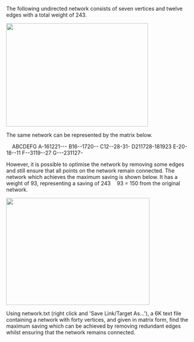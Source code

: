    <p>The following undirected network consists of seven vertices and twelve edges with a total weight of 243.</p>  <img src='project/images/p_107_1.gif' width='381' height='278' alt='' /><br />  <p>The same network can be represented by the matrix below.</p>   &nbsp;&nbsp;&nbsp;&nbsp;ABCDEFG   A-161221---   B16--1720--   C12--28-31-   D211728-181923   E-20-18--11   F--3119--27   G---231127-   <p>However, it is possible to optimise the network by removing some edges and still ensure that all points on the network remain connected. The network which achieves the maximum saving is shown below. It has a weight of 93, representing a saving of 243 <img src='images/symbol_minus.gif' width='9' height='3' alt='&minus;' border='0' style='vertical-align:middle;' /> 93 = 150 from the original network.</p>  <img src='project/images/p_107_2.gif' width='385' height='288' alt='' /><br />  <p>Using network.txt (right click and 'Save Link/Target As...'), a 6K text file containing a network with forty vertices, and given in matrix form, find the maximum saving which can be achieved by removing redundant edges whilst ensuring that the network remains connected.</p>   